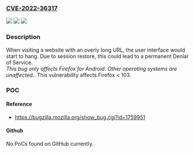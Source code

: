 ### [CVE-2022-36317](https://cve.mitre.org/cgi-bin/cvename.cgi?name=CVE-2022-36317)
![](https://img.shields.io/static/v1?label=Product&message=Firefox&color=blue)
![](https://img.shields.io/static/v1?label=Version&message=%3C%20103%20&color=brighgreen)
![](https://img.shields.io/static/v1?label=Vulnerability&message=Long%20URL%20would%20hang%20Firefox%20for%20Android&color=brighgreen)

### Description

When visiting a website with an overly long URL, the user interface would start to hang. Due to session restore, this could lead to a permanent Denial of Service.<br>*This bug only affects Firefox for Android. Other operating systems are unaffected.*. This vulnerability affects Firefox < 103.

### POC

#### Reference
- https://bugzilla.mozilla.org/show_bug.cgi?id=1759951

#### Github
No PoCs found on GitHub currently.

